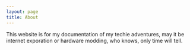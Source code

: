 ```yaml
---
layout: page
title: About
---
```


This website is for my documentation of my techie adventures, may it be internet exporation or hardware modding, who knows, only time will tell.
